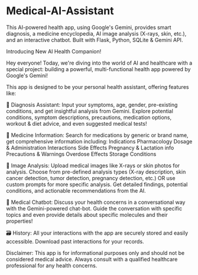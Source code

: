 # Medical-AI-Assistant
This AI-powered health app, using Google's Gemini, provides smart diagnosis, a medicine encyclopedia, AI image analysis (X-rays, skin, etc.), and an interactive chatbot. Built with Flask, Python, SQLite &amp; Gemini API.

Introducing New AI Health Companion!

Hey everyone! Today, we're diving into the world of AI and healthcare with a special project: building a powerful, multi-functional health app powered by Google's Gemini!

This app is designed to be your personal health assistant, offering features like:

🤖 Diagnosis Assistant:
    Input your symptoms, age, gender, pre-existing conditions, and get insightful analysis from Gemini.
    Explore potential conditions, symptom descriptions, precautions, medication options, workout & diet advice, and even suggested medical tests!

💊 Medicine Information:
    Search for medications by generic or brand name, get comprehensive information including:
        Indications
        Pharmacology
        Dosage & Administration
        Interactions
        Side Effects
        Pregnancy & Lactation info
        Precautions & Warnings
        Overdose Effects
        Storage Conditions

📸 Image Analysis:
    Upload medical images like X-rays or skin photos for analysis.
    Choose from pre-defined analysis types (X-ray description, skin cancer detection, tumor detection, pregnancy detection, etc.) OR use custom prompts for more specific analysis.
    Get detailed findings, potential conditions, and actionable recommendations from the AI.

💬 Medical Chatbot:
    Discuss your health concerns in a conversational way with the Gemini-powered chat-bot.
    Guide the conversation with specific topics and even provide details about specific molecules and their properties!

🗃️ History:
    All your interactions with the app are securely stored and easily accessible.
    Download past interactions for your records.

Disclaimer:
This app is for informational purposes only and should not be considered medical advice. Always consult with a qualified healthcare professional for any health concerns.

